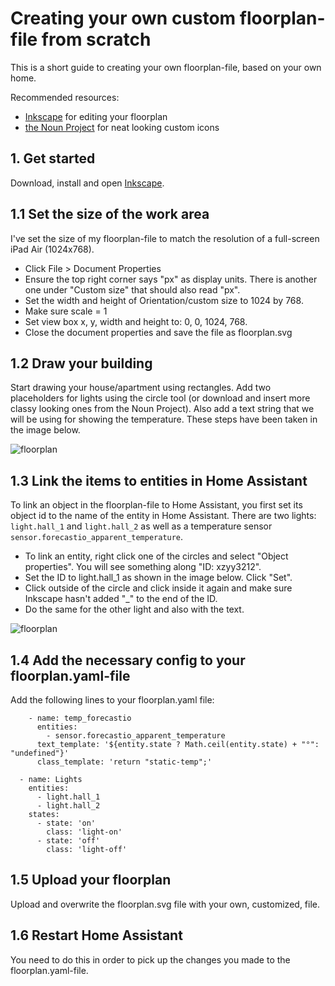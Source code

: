 # Creating your own custom floorplan-file from scratch #

This is a short guide to creating your own floorplan-file, based on your own home.

Recommended resources:
- [Inkscape](https://inkscape.org/en/) for editing your floorplan
- [the Noun Project](https://thenounproject.com/) for neat looking custom icons

## 1. Get started
Download, install and open [Inkscape](https://inkscape.org/en/).

## 1.1 Set the size of the work area
I've set the size of my floorplan-file to match the resolution of a full-screen iPad Air (1024x768).
- Click File > Document Properties
- Ensure the top right corner says "px" as display units. There is another one under "Custom size" that should also read "px".
- Set the width and height of Orientation/custom size to 1024 by 768.
- Make sure scale = 1
- Set view box x, y, width and height to: 0, 0, 1024, 768.
- Close the document properties and save the file as floorplan.svg

## 1.2 Draw your building
Start drawing your house/apartment using rectangles. Add two placeholders for lights using the circle tool (or download and insert more classy looking ones from the Noun Project). Also add a text string that we will be using for showing the temperature. These steps have been taken in the image below.

![floorplan](https://github.com/ggravlingen/ha-floorplan/blob/master/tutorial_images/simple_plan.PNG)

## 1.3 Link the items to entities in Home Assistant
To link an object in the floorplan-file to Home Assistant, you first set its object id to the name of the entity in Home Assistant. There are two lights: ```light.hall_1``` and ```light.hall_2``` as well as a temperature sensor ```sensor.forecastio_apparent_temperature```.
- To link an entity, right click one of the circles and select "Object properties". You will see something along "ID: xzyy3212".
- Set the ID to light.hall_1 as shown in the image below. Click "Set".
- Click outside of the circle and click inside it again and make sure Inkscape hasn't added "_" to the end of the ID.
- Do the same for the other light and also with the text.

![floorplan](https://github.com/ggravlingen/ha-floorplan/blob/master/tutorial_images/object_properties.PNG)

## 1.4 Add the necessary config to your floorplan.yaml-file
Add the following lines to your floorplan.yaml file:

```
    - name: temp_forecastio
      entities:
        - sensor.forecastio_apparent_temperature
      text_template: '${entity.state ? Math.ceil(entity.state) + "°": "undefined"}'
      class_template: 'return "static-temp";'

  - name: Lights
    entities:
      - light.hall_1
      - light.hall_2
    states:
      - state: 'on'
        class: 'light-on'
      - state: 'off'
        class: 'light-off'
```

## 1.5 Upload your floorplan
Upload and overwrite the floorplan.svg file with your own, customized, file.

## 1.6 Restart Home Assistant
You need to do this in order to pick up the changes you made to the floorplan.yaml-file.
